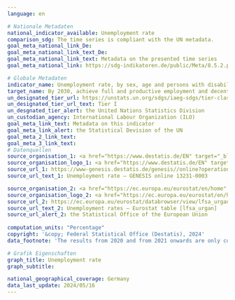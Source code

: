 ```yaml
---
language: en    

# Nationale Metadaten    
national_indicator_available: Unemployment rate    
comparison_sdg: The time series is compliant with the UN metadata.    
goal_meta_national_link_De: 
goal_meta_national_link_text_De: 
goal_meta_national_link_text: Metadata on the presented time series
goal_meta_national_link: https://sdg-indikatoren.de/public/Meta/8.5.2.pdf    

# Globale Metadaten    
indicator_name: Unemployment rate, by sex, age and persons with disabilities    
target_name: By 2030, achieve full and productive employment and decent work for all women and men, including for young people and persons with disabilities, and equal pay for work of equal value    
un_designated_tier_url: https://unstats.un.org/sdgs/iaeg-sdgs/tier-classification/    
un_designated_tier_url_text: Tier I    
un_desgnated_tier_alert: the United Nations Statistics Division    
un_custodian_agency: International Labour Organization (ILO)    
goal_meta_link_text: Metadata on this indicator    
goal_meta_link_alert: the Statistical Devision of the UN    
goal_meta_2_link_text:     
goal_meta_3_link_text:         
# Datenquellen
source_organisation_1: <a href="https://www.destatis.de/EN" target="_blank" title="Click here to go to the website of the organisation Federal Statistical Office (Destatis)."> Federal Statistical Office (Destatis) </a>
source_organisation_logo_1: <a href="https://www.destatis.de/EN" target="_blank"><img src="https://sdg-indikatoren.de/public/OrgImgEn/destatis.png" alt="Logo destatis" style="height:60px; width:148px"/></a>
source_url_1: https://www-genesis.destatis.de/genesis//online?operation=table&code=13231-0003&bypass=true&language=en
source_url_text_1: Unemployment rate – GENESIS online 13231-0003

source_organisation_2: <a href="https://ec.europa.eu/eurostat/en/home" target="_blank" onclick="return confirm_alert('the Statistical Office of the European Union','En');" title="Click here to go to the website of the organisation Statistical office of the European Union (Eurostat)."> Statistical office of the European Union (Eurostat) </a>
source_organisation_logo_2: <a href="https://ec.europa.eu/eurostat/en/home" target="_blank" onclick="return confirm_alert('the Statistical Office of the European Union','En');"><img src="https://sdg-indikatoren.de/public/OrgImgEn/eurostat.png" alt="Logo eurostat" style="height:60px; width:148px"/></a>
source_url_2: https://ec.europa.eu/eurostat/databrowser/view/lfsa_urgan/default/table?lang=en
source_url_text_2: Unemployment rates – Eurostat table [lfsa_urgan]
source_url_alert_2: the Statistical Office of the European Union
    
computation_units: "Percentage"    
copyright: '&copy; Federal Statistical Office (Destatis), 2024'    
data_footnote: 'The results from 2020 and from 2021 onwards are only comparable with previous years to a limited extent in each case. For more information see "3. Data description" in the national metadata.'    

# Grafik Eigenschaften    
graph_title: Unemployment rate
graph_subtitle:     

national_geographical_coverage: Germany    
data_last_update: 2024/05/16    
---
```


<span></span>